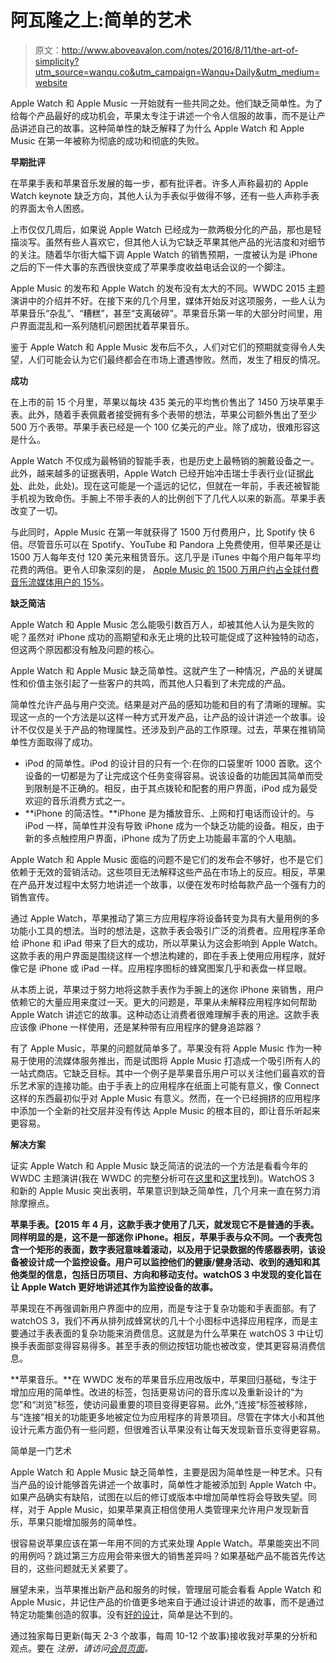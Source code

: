 # 阿瓦隆之上:简单的艺术

> 原文：<http://www.aboveavalon.com/notes/2016/8/11/the-art-of-simplicity?utm_source=wanqu.co&utm_campaign=Wanqu+Daily&utm_medium=website>

Apple Watch 和 Apple Music 一开始就有一些共同之处。他们缺乏简单性。为了给每个产品最好的成功机会，苹果太专注于讲述一个令人信服的故事，而不是让产品讲述自己的故事。这种简单性的缺乏解释了为什么 Apple Watch 和 Apple Music 在第一年被称为彻底的成功和彻底的失败。

**早期批评**

在苹果手表和苹果音乐发展的每一步，都有批评者。许多人声称最初的 Apple Watch keynote 缺乏方向，其他人认为手表似乎做得不够，还有一些人声称手表的界面太令人困惑。

上市仅仅几周后，如果说 Apple Watch 已经成为一款两极分化的产品，那也是轻描淡写。虽然有些人喜欢它，但其他人认为它缺乏苹果其他产品的光洁度和对细节的关注。随着华尔街大幅下调 Apple Watch 的销售预期，一度被认为是 iPhone 之后的下一件大事的东西很快变成了苹果季度收益电话会议的一个脚注。

Apple Music 的发布和 Apple Watch 的发布没有太大的不同。WWDC 2015 主题演讲中的介绍并不好。在接下来的几个月里，媒体开始反对这项服务，一些人认为苹果音乐“杂乱”、“糟糕”，甚至“支离破碎”。苹果音乐第一年的大部分时间里，用户界面混乱和一系列随机问题困扰着苹果音乐。

鉴于 Apple Watch 和 Apple Music 发布后不久，人们对它们的预期就变得令人失望，人们可能会认为它们最终都会在市场上遭遇惨败。然而，发生了相反的情况。

**成功**

在上市的前 15 个月里，苹果以每块 435 美元的平均售价售出了 1450 万块苹果手表。此外，随着手表佩戴者接受拥有多个表带的想法，苹果公司额外售出了至少 500 万个表带。苹果手表已经是一个 100 亿美元的产业。除了成功，很难形容这是什么。

Apple Watch 不仅成为最畅销的智能手表，也是历史上最畅销的腕戴设备之一。此外，越来越多的证据表明，Apple Watch 已经开始冲击瑞士手表行业(证据[此处](https://aboveavalon.slack.com/files/neilcybart/F0GTDT2BD/November_23__2015__Swiss_Watch_Exports_Down_9__in_October__The_New_Apple_Watch_Charging_Dock)、此处，此处)。现在这可能是一个遥远的记忆，但就在一年前，手表还被智能手机视为致命伤。手腕上不带手表的人的比例创下了几代人以来的新高。苹果手表改变了一切。

与此同时，Apple Music 在第一年就获得了 1500 万付费用户，比 Spotify 快 6 倍。尽管音乐可以在 Spotify、YouTube 和 Pandora 上免费使用，但苹果还是让 1500 万人每年支付 120 美元来租赁音乐。这几乎是 iTunes 中每个用户每年平均花费的两倍。更令人印象深刻的是， [Apple Music 的 1500 万用户约占全球付费音乐流媒体用户的 15%](http://www.aboveavalon.com/notes/2016/7/12/apples-plan-to-own-the-entire-music-industry)。

**缺乏简洁**

Apple Watch 和 Apple Music 怎么能吸引数百万人，却被其他人认为是失败的呢？虽然对 iPhone 成功的高期望和永无止境的比较可能促成了这种独特的动态，但这两个原因都没有触及问题的核心。

Apple Watch 和 Apple Music 缺乏简单性。这就产生了一种情况，产品的关键属性和价值主张引起了一些客户的共鸣，而其他人只看到了未完成的产品。

简单性允许产品与用户交流。结果是对产品的感知功能和目的有了清晰的理解。实现这一点的一个方法是以这样一种方式开发产品，让产品的设计讲述一个故事。设计不仅仅是关于产品的物理属性。还涉及到产品的工作原理。过去，苹果在推销简单性方面取得了成功。

*   iPod 的简单性。iPod 的设计目的只有一个:在你的口袋里听 1000 首歌。这个设备的一切都是为了让完成这个任务变得容易。说该设备的功能因其简单而受到限制是不正确的。相反，由于其点拨轮和配套的用户界面，iPod 成为最受欢迎的音乐消费方式之一。
*   **iPhone 的简洁性。**iPhone 是为播放音乐、上网和打电话而设计的。与 iPod 一样，简单性并没有导致 iPhone 成为一个缺乏功能的设备。相反，由于新的多点触控用户界面，iPhone 成为了历史上功能最丰富的个人电脑。

Apple Watch 和 Apple Music 面临的问题不是它们的发布会不够好，也不是它们依赖于无效的营销活动。这些项目无法解释这些产品在市场上的反应。相反，苹果在产品开发过程中太努力地讲述一个故事，以便在发布时给每款产品一个强有力的销售宣传。

通过 Apple Watch，苹果推动了第三方应用程序将设备转变为具有大量用例的多功能小工具的想法。当时的想法是，这款手表会吸引广泛的消费者。应用程序革命给 iPhone 和 iPad 带来了巨大的成功，所以苹果认为这会影响到 Apple Watch。这款手表的用户界面是围绕这样一个想法构建的，即在手表上使用应用程序，就好像它是 iPhone 或 iPad 一样。应用程序图标的蜂窝图案几乎和表盘一样显眼。

从本质上说，苹果过于努力地将这款手表作为手腕上的迷你 iPhone 来销售，用户依赖它的大量应用来度过一天。更大的问题是，苹果从未解释应用程序如何帮助 Apple Watch 讲述它的故事。这种动态让消费者很难理解手表的用途。这款手表应该像 iPhone 一样使用，还是某种带有应用程序的健身追踪器？

有了 Apple Music，苹果的问题就简单多了。苹果没有将 Apple Music 作为一种易于使用的流媒体服务推出，而是试图将 Apple Music 打造成一个吸引所有人的一站式商店。它缺乏目标。其中一个例子是苹果音乐用户可以关注他们最喜欢的音乐艺术家的连接功能。由于手表上的应用程序在纸面上可能有意义，像 Connect 这样的东西最初似乎对 Apple Music 有意义。然而，在一个已经拥挤的应用程序中添加一个全新的社交层并没有传达 Apple Music 的根本目的，即让音乐听起来更容易。

**解决方案**

证实 Apple Watch 和 Apple Music 缺乏简洁的说法的一个方法是看看今年的 WWDC 主题演讲(我在 WWDC 的完整分析可在[这里](http://www.aboveavalon.com/dailypremiumupdate/2016/6/14/apples-wwdc-keynote-major-themes)和[这里](http://www.aboveavalon.com/dailypremiumupdate/2016/6/15/wwdc-2016-detailed-thoughts-and-observations)找到)。WatchOS 3 和新的 Apple Music 突出表明，苹果意识到缺乏简单性，几个月来一直在努力消除摩擦点。

**苹果手表。【2015 年 4 月，这款手表才使用了几天，就发现它不是普通的手表。同样明显的是，这不是一部迷你 iPhone。相反，苹果手表与众不同。一个表壳包含一个矩形的表面，数字表冠意味着滚动，以及用于记录数据的传感器表明，该设备被设计成一个监控设备。用户可以监控他们的健康/健身活动、收到的通知和其他类型的信息，包括日历项目、方向和移动支付。watchOS 3 中发现的变化旨在让 Apple Watch 更好地讲述其作为监控设备的故事。**

苹果现在不再强调新用户界面中的应用，而是专注于复杂功能和手表面部。有了 watchOS 3，我们不再从排列成蜂窝状的几十个小图标中选择应用程序，而是主要通过手表表面的复杂功能来消费信息。这就是为什么苹果在 watchOS 3 中让切换手表面部变得容易得多。甚至手表的侧边按钮功能也被改变，使其更容易消费信息。

**苹果音乐。**在 WWDC 发布的苹果音乐应用改版中，苹果回归基础，专注于增加应用的简单性。改进的标签，包括更易访问的音乐库以及重新设计的“为您”和“浏览”标签，使访问最重要的项目变得更容易。此外,“连接”标签被移除，与“连接”相关的功能更多地被定位为应用程序的背景项目。尽管在字体大小和其他设计元素方面仍有一些问题，但很难否认苹果没有让每天发现新音乐变得更容易。

简单是一门艺术

Apple Watch 和 Apple Music 缺乏简单性，主要是因为简单性是一种艺术。只有当产品的设计能够首先讲述一个故事时，简单性才能被添加到 Apple Watch 中。如果产品确实有缺陷，试图在以后的修订或版本中增加简单性将会导致失望。同样，对于 Apple Music，如果苹果真正相信使用人类管理来允许用户发现新音乐，苹果只能增加服务的简单性。

很容易说苹果应该在第一年用不同的方式来处理 Apple Watch。苹果能突出不同的用例吗？跳过第三方应用会带来很大的销售差异吗？如果基础产品不能首先传达目的，这些问题就无关紧要了。

展望未来，当苹果推出新产品和服务的时候，管理层可能会看看 Apple Watch 和 Apple Music，并记住产品的价值更多地来自于通过设计讲述的故事，而不是通过特定功能集创造的叙事。没有[好的设计](http://www.aboveavalon.com/notes/2015/10/13/apple-uses-good-design-to-marginalize-industries)，简单是达不到的。

通过独家每日更新(每天 2-3 个故事，每周 10-12 个故事)接收我对苹果的分析和观点。要在 *注册，请访问[会员页面](http://www.aboveavalon.com/membership/)。*